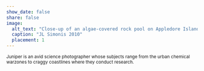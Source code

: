 ```yaml
---
show_date: false
share: false
image:
  alt_text: "Close-up of an algae-covered rock pool on Appledore Island, Maine. The algae are forming a mat on top of the pool and you can't even see the water. It's so dense that the gasses that would normally exchange through the water surface with the environment are bubbling underneath and into the mat; bubbles of lighter white-green are all over the mat. The mat is a mix of deep forest and classic greens where it is thick. In the background, there is the rock lining the pool, which is granite and has a mix of colors in the grey and brown shades, with angular cracks. The water has drawn down in the pool over time, leaving bathtub rings of water lines. There are also a few rocks jutting up from the pool and off to the left. The shadow casts away and to the right, leaving the near corners darker." 
  caption: "JL Simonis 2010"
  placement: 1
---
```


<small>

Juniper is an avid science photographer whose subjects range from the urban chemical warzones to craggy coastlines where they conduct research.  

</small>